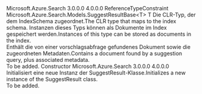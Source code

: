 <Type Name="SuggestResult&lt;T&gt;" FullName="Microsoft.Azure.Search.Models.SuggestResult&lt;T&gt;">
  <TypeSignature Language="C#" Value="public class SuggestResult&lt;T&gt; : Microsoft.Azure.Search.Models.SuggestResultBase&lt;T&gt; where T : class" />
  <TypeSignature Language="ILAsm" Value=".class public auto ansi beforefieldinit SuggestResult`1&lt;class T&gt; extends Microsoft.Azure.Search.Models.SuggestResultBase`1&lt;!T&gt;" />
  <TypeSignature Language="DocId" Value="T:Microsoft.Azure.Search.Models.SuggestResult`1" />
  <TypeSignature Language="VB.NET" Value="Public Class SuggestResult(Of T)&#xA;Inherits SuggestResultBase(Of T)" />
  <TypeSignature Language="F#" Value="type SuggestResult&lt;'T (requires 'T : null)&gt; = class&#xA;    inherit SuggestResultBase&lt;'T (requires 'T : null)&gt;" />
  <AssemblyInfo>
    <AssemblyName>Microsoft.Azure.Search</AssemblyName>
    <AssemblyVersion>3.0.0.0</AssemblyVersion>
    <AssemblyVersion>4.0.0.0</AssemblyVersion>
  </AssemblyInfo>
  <TypeParameters>
    <TypeParameter Name="T">
      <Constraints>
        <ParameterAttribute>ReferenceTypeConstraint</ParameterAttribute>
      </Constraints>
    </TypeParameter>
  </TypeParameters>
  <Base>
    <BaseTypeName>Microsoft.Azure.Search.Models.SuggestResultBase&lt;T&gt;</BaseTypeName>
    <BaseTypeArguments>
      <BaseTypeArgument TypeParamName="T">T</BaseTypeArgument>
    </BaseTypeArguments>
  </Base>
  <Interfaces />
  <Docs>
    <typeparam name="T">
            <span data-ttu-id="feb95-101">Die CLR-Typ, der dem IndexSchema zugeordnet.</span><span class="sxs-lookup"><span data-stu-id="feb95-101">The CLR type that maps to the index schema.</span></span> <span data-ttu-id="feb95-102">Instanzen dieses Typs können als Dokumente im Index gespeichert werden.</span><span class="sxs-lookup"><span data-stu-id="feb95-102">Instances of this type can be stored as documents in the index.</span></span>
            </typeparam>
    <summary>
            <span data-ttu-id="feb95-103">Enthält die von einer vorschlagsabfrage gefundenes Dokument sowie die zugeordneten Metadaten.</span><span class="sxs-lookup"><span data-stu-id="feb95-103">Contains a document found by a suggestion query, plus associated metadata.</span></span>
            </summary>
    <remarks>To be added.</remarks>
  </Docs>
  <Members>
    <Member MemberName=".ctor">
      <MemberSignature Language="C#" Value="public SuggestResult ();" />
      <MemberSignature Language="ILAsm" Value=".method public hidebysig specialname rtspecialname instance void .ctor() cil managed" />
      <MemberSignature Language="DocId" Value="M:Microsoft.Azure.Search.Models.SuggestResult`1.#ctor" />
      <MemberSignature Language="VB.NET" Value="Public Sub New ()" />
      <MemberType>Constructor</MemberType>
      <AssemblyInfo>
        <AssemblyName>Microsoft.Azure.Search</AssemblyName>
        <AssemblyVersion>3.0.0.0</AssemblyVersion>
        <AssemblyVersion>4.0.0.0</AssemblyVersion>
      </AssemblyInfo>
      <Parameters />
      <Docs>
        <summary>
            <span data-ttu-id="feb95-104">Initialisiert eine neue Instanz der SuggestResult-Klasse.</span><span class="sxs-lookup"><span data-stu-id="feb95-104">Initializes a new instance of the SuggestResult class.</span></span>
            </summary>
        <remarks>To be added.</remarks>
      </Docs>
    </Member>
  </Members>
</Type>